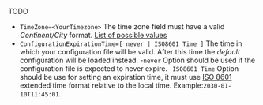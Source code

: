 TODO


- `TimeZone=<YourTimezone>`
The time zone field must have a valid *Continent/City* format. [List of possible values](./available-timezones.md)
- `ConfigurationExpirationTime=[ never | ISO8601 Time ]`
    The time in which your configuration file will be valid. After this time the *default* configuration will be loaded instead. 
    -`never` Option should be used if the configuration file is expected to never expire.
    -`ISO8601 Time` Option should be use for setting an expiration time, it must use [ISO 8601](https://en.wikipedia.org/wiki/ISO_8601) extended time format relative to the local time. Example:`2030-01-10T11:45:01`. 